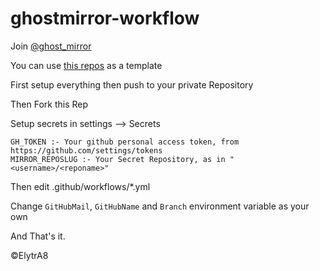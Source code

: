 # ghostmirror-workflow
Join [@ghost_mirror](https://t.me/ghost_mirror)

You can use [this repos](https://github.com/ghostmirrorlab/mirror-bot-repos) as a template

First setup everything then push to your private Repository

Then Fork this Rep

Setup secrets in settings --> Secrets

```text
GH_TOKEN :- Your github personal access token, from https://github.com/settings/tokens
MIRROR_REPOSLUG :- Your Secret Repository, as in "<username>/<reponame>"
```

Then edit .github/workflows/*.yml

Change `GitHubMail`, `GitHubName` and `Branch` environment variable as your own

And That's it.

©ElytrA8
